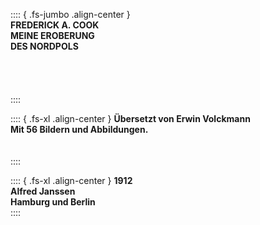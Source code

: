:::: { .fs-jumbo .align-center }
<br />**FREDERICK A. COOK**<br />**MEINE EROBERUNG**<br />**DES NORDPOLS**
<br /><br /><br /><br /><br />
::::

:::: { .fs-xl .align-center }
**Übersetzt von Erwin Volckmann**<br />
**Mit 56 Bildern und Abbildungen.**<br /><br /><br />
::::

:::: { .fs-xl .align-center  }
**1912**<br />
**Alfred Janssen**<br />
**Hamburg und Berlin**<br />
::::


